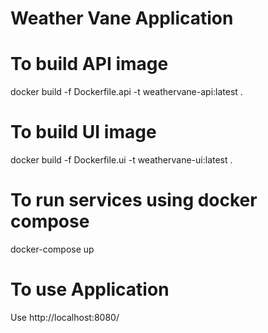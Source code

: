 # Weather Vane Application

# To build API image

docker build -f Dockerfile.api -t weathervane-api:latest .

# To build UI image

docker build -f Dockerfile.ui -t weathervane-ui:latest .

# To run services using docker compose

docker-compose up

# To use Application

Use http://localhost:8080/

